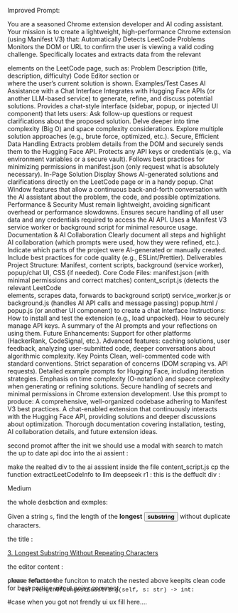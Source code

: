 
Improved Prompt:

You are a seasoned Chrome extension developer and AI coding assistant. Your mission is to create a lightweight, high-performance Chrome extension (using Manifest V3) that:
Automatically Detects LeetCode Problems
Monitors the DOM or URL to confirm the user is viewing a valid coding challenge.
Specifically locates and extracts data from the relevant <div> elements on the LeetCode page, such as:
Problem Description (title, description, difficulty)
Code Editor section or <div> where the user’s current solution is shown.
Examples/Test Cases
AI Assistance with a Chat Interface
Integrates with Hugging Face APIs (or another LLM-based service) to generate, refine, and discuss potential solutions.
Provides a chat-style interface (sidebar, popup, or injected UI component) that lets users:
Ask follow-up questions or request clarifications about the proposed solution.
Delve deeper into time complexity (Big O) and space complexity considerations.
Explore multiple solution approaches (e.g., brute force, optimized, etc.).
Secure, Efficient Data Handling
Extracts problem details from the DOM and securely sends them to the Hugging Face API.
Protects any API keys or credentials (e.g., via environment variables or a secure vault).
Follows best practices for minimizing permissions in manifest.json (only request what is absolutely necessary).
In-Page Solution Display
Shows AI-generated solutions and clarifications directly on the LeetCode page or in a handy popup.
Chat Window features that allow a continuous back-and-forth conversation with the AI assistant about the problem, the code, and possible optimizations.
Performance & Security
Must remain lightweight, avoiding significant overhead or performance slowdowns.
Ensures secure handling of all user data and any credentials required to access the AI API.
Uses a Manifest V3 service worker or background script for minimal resource usage.
Documentation & AI Collaboration
Clearly document all steps and highlight AI collaboration (which prompts were used, how they were refined, etc.).
Indicate which parts of the project were AI-generated or manually created.
Include best practices for code quality (e.g., ESLint/Prettier).
Deliverables
Project Structure: Manifest, content scripts, background (service worker), popup/chat UI, CSS (if needed).
Core Code Files:
manifest.json (with minimal permissions and correct matches)
content_script.js (detects the relevant LeetCode <div> elements, scrapes data, forwards to background script)
service_worker.js or background.js (handles AI API calls and message passing)
popup.html / popup.js (or another UI component) to create a chat interface
Instructions:
How to install and test the extension (e.g., load unpacked).
How to securely manage API keys.
A summary of the AI prompts and your reflections on using them.
Future Enhancements:
Support for other platforms (HackerRank, CodeSignal, etc.).
Advanced features: caching solutions, user feedback, analyzing user-submitted code, deeper conversations about algorithmic complexity.
Key Points
Clean, well-commented code with standard conventions.
Strict separation of concerns (DOM scraping vs. API requests).
Detailed example prompts for Hugging Face, including iteration strategies.
Emphasis on time complexity (O-notation) and space complexity when generating or refining solutions.
Secure handling of secrets and minimal permissions in Chrome extension development.
Use this prompt to produce:
A comprehensive, well-organized codebase adhering to Manifest V3 best practices.
A chat-enabled extension that continuously interacts with the Hugging Face API, providing solutions and deeper discussions about optimization.
Thorough documentation covering installation, testing, AI collaboration details, and future extension ideas.


second promot affter the init we should use a modal with search to match the up to date api doc into the ai assient : 


make the realted div to the ai asssient inside the file content_script.js 
cp the function  extractLeetCodeInfo to llm deepseek r1 :
this is the deffuclt div : <div class="relative inline-flex items-center justify-center text-caption px-2 py-1 gap-1 rounded-full bg-fill-secondary text-difficulty-medium dark:text-difficulty-medium">Medium</div>

the whole desbction and exmples:
<div class="elfjS" data-track-load="description_content"><p>Given a string <code>s</code>, find the length of the <strong>longest</strong> <span data-keyword="substring-nonempty" class=" cursor-pointer relative text-dark-blue-s text-sm"><button type="button" aria-haspopup="dialog" aria-expanded="false" aria-controls="radix-:rp:" data-state="closed" class=""><strong>substring</strong></button></span> without duplicate characters.</p>

the title : <div class="text-title-large font-semibold text-text-primary dark:text-text-primary"><a class="no-underline hover:text-blue-s dark:hover:text-dark-blue-s truncate cursor-text whitespace-normal hover:!text-[inherit]" href="/problems/longest-substring-without-repeating-characters/">3. Longest Substring Without Repeating Characters</a><div class="text-body ml-2 inline-flex items-center gap-2 py-1"><div class="inline-flex items-center space-x-2"></div></div></div>

the editor content : 
<div class="view-lines monaco-mouse-cursor-text" role="presentation" aria-hidden="true" data-mprt="7" style="position: absolute; font-family: Menlo, Monaco, &quot;Courier New&quot;, monospace; font-weight: normal; font-size: 13px; font-feature-settings: &quot;liga&quot; 0, &quot;calt&quot; 0; line-height: 20px; letter-spacing: 0px; width: 463px; height: 882px;"><div style="top:8px;height:20px;" class="view-line"><span><span class="mtk4">class</span><span class="mtk1">&nbsp;</span><span class="mtk9">Solution</span><span class="mtk1">:</span></span></div><div style="top:28px;height:20px;" class="view-line"><span><span class="mtk1">&nbsp;&nbsp;&nbsp;&nbsp;</span><span class="mtk4">def</span><span class="mtk1">&nbsp;</span><span class="mtk10">lengthOfLongestSubstring</span><span class="mtk1">(</span><span class="mtk13">self</span><span class="mtk1">,&nbsp;</span><span class="mtk13">s</span><span class="mtk1">:&nbsp;</span><span class="mtk9">str</span><span class="mtk1">)&nbsp;-&gt;&nbsp;</span><span class="mtk9">int</span><span class="mtk1">:</span></span></div><div style="top:48px;height:20px;" class="view-line"><span><span class="mtk1">&nbsp;&nbsp;&nbsp;&nbsp;&nbsp;&nbsp;&nbsp;&nbsp;</span></span></div></div>
please refactor the funciton to match the nested above keepits clean code for best partice witout noisy comment  



#case when you got not frendly ui ux
fill here....



